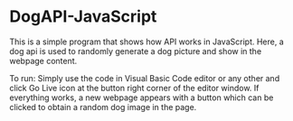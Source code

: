 # DogAPI-JavaScript
This is a simple program that shows how API works in JavaScript.
Here, a dog api is used to randomly generate a dog picture and show in the webpage content.

To run: Simply use the code in Visual Basic Code editor or any other and click Go Live icon at the button right corner of the editor window.
If everything works, a new webpage appears with a button which can be clicked to obtain a random dog image in the page.
